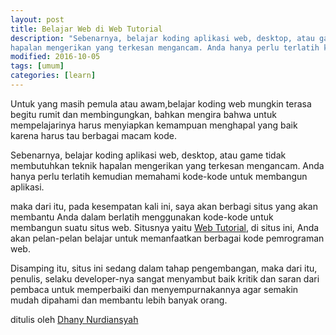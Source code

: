 ```yaml
---
layout: post
title: Belajar Web di Web Tutorial
description: "Sebenarnya, belajar koding aplikasi web, desktop, atau game tidak membutuhkan teknik
hapalan mengerikan yang terkesan mengancam. Anda hanya perlu terlatih kemudian"
modified: 2016-10-05
tags: [umum]
categories: [learn]
---
```

  
Untuk yang masih pemula atau awam,belajar koding web mungkin terasa begitu rumit
dan membingungkan, bahkan mengira bahwa untuk mempelajarinya harus menyiapkan kemampuan
menghapal yang baik karena harus tau berbagai macam kode.  
<!-- more -->
  
Sebenarnya, belajar koding aplikasi web, desktop, atau game tidak membutuhkan teknik
hapalan mengerikan yang terkesan mengancam. Anda hanya perlu terlatih kemudian 
memahami kode-kode untuk membangun aplikasi.  
  
maka dari itu, pada kesempatan kali ini, saya akan berbagi situs yang akan membantu 
Anda dalam berlatih menggunakan kode-kode untuk membangun suatu situs web. Situsnya yaitu <a title="Web Tutorial" href="https://dhanyn10.github.io/dev/tutorial/tutorial-html" target="_blank">Web Tutorial</a>, di 
situs ini, Anda akan pelan-pelan belajar untuk memanfaatkan berbagai kode pemrograman 
web.
  
Disamping itu, situs ini sedang dalam tahap pengembangan, maka dari itu, penulis, 
selaku developer-nya sangat menyambut baik kritik dan saran dari pembaca untuk 
memperbaiki dan menyempurnakannya agar semakin mudah dipahami dan membantu 
lebih banyak orang.
  
ditulis oleh <a href="https://github.com/dhanyn10">Dhany Nurdiansyah</a>